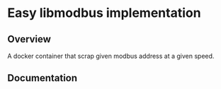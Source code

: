Easy libmodbus implementation
=============================

Overview
--------

A docker container that scrap given modbus address at a given speed.

Documentation
-------------

